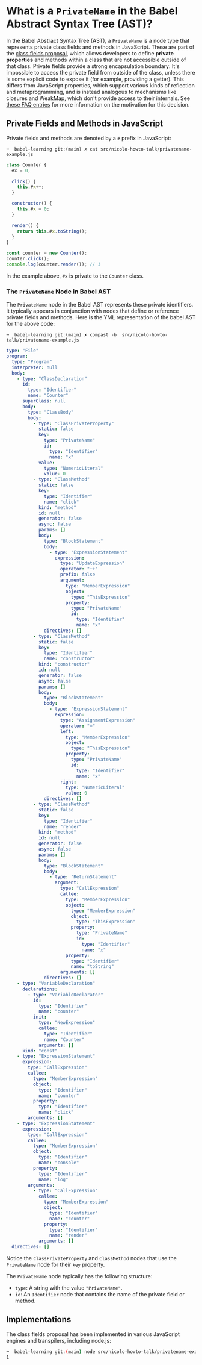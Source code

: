 # What is a `PrivateName` in the Babel Abstract Syntax Tree (AST)?

In the Babel Abstract Syntax Tree (AST), a `PrivateName` is a node type that represents private class fields and methods in JavaScript. These are part of the [class fields proposal](https://github.com/tc39/proposal-class-fields), which allows developers to define **private properties** and methods within a class that are not accessible outside of that class. Private fields provide a strong encapsulation boundary: It's impossible to access the private field from outside of the class, unless there is some explicit code to expose it (for example, providing a getter). This differs from JavaScript properties, which support various kinds of reflection and metaprogramming, and is instead analogous to mechanisms like closures and WeakMap, which don't provide access to their internals. See [these FAQ entries](https://github.com/tc39/proposal-class-fields/blob/master/PRIVATE_SYNTAX_FAQ.md#why-doesnt-this-proposal-allow-some-mechanism-for-reflecting-on--accessing-private-fields-from-outside-the-class-which-declares-them-eg-for-testing-dont-other-languages-normally-allow-that) for more information on the motivation for this decision.

## Private Fields and Methods in JavaScript

Private fields and methods are denoted by a `#` prefix in JavaScript:

`➜  babel-learning git:(main) ✗ cat src/nicolo-howto-talk/privatename-example.js`
```js 
class Counter {
  #x = 0;

  click() {
    this.#x++;
  }

  constructor() {
    this.#x = 0;
  }

  render() {
    return this.#x.toString();
  }
}

const counter = new Counter();
counter.click();
console.log(counter.render()); // 1
```

In the example above, `#x` is private to the `Counter` class.

### The `PrivateName` Node in Babel AST

The `PrivateName` node in the Babel AST represents these private identifiers. It typically appears in conjunction with nodes that define or reference private fields and methods. Here is the YML representation of the babel AST for the above code:

`➜  babel-learning git:(main) ✗ compast -b  src/nicolo-howto-talk/privatename-example.js`
```yml
type: "File"
program:
  type: "Program"
  interpreter: null
  body:
    - type: "ClassDeclaration"
      id:
        type: "Identifier"
        name: "Counter"
      superClass: null
      body:
        type: "ClassBody"
        body:
          - type: "ClassPrivateProperty"
            static: false
            key:
              type: "PrivateName"
              id:
                type: "Identifier"
                name: "x"
            value:
              type: "NumericLiteral"
              value: 0
          - type: "ClassMethod"
            static: false
            key:
              type: "Identifier"
              name: "click"
            kind: "method"
            id: null
            generator: false
            async: false
            params: []
            body:
              type: "BlockStatement"
              body:
                - type: "ExpressionStatement"
                  expression:
                    type: "UpdateExpression"
                    operator: "++"
                    prefix: false
                    argument:
                      type: "MemberExpression"
                      object:
                        type: "ThisExpression"
                      property:
                        type: "PrivateName"
                        id:
                          type: "Identifier"
                          name: "x"
              directives: []
          - type: "ClassMethod"
            static: false
            key:
              type: "Identifier"
              name: "constructor"
            kind: "constructor"
            id: null
            generator: false
            async: false
            params: []
            body:
              type: "BlockStatement"
              body:
                - type: "ExpressionStatement"
                  expression:
                    type: "AssignmentExpression"
                    operator: "="
                    left:
                      type: "MemberExpression"
                      object:
                        type: "ThisExpression"
                      property:
                        type: "PrivateName"
                        id:
                          type: "Identifier"
                          name: "x"
                    right:
                      type: "NumericLiteral"
                      value: 0
              directives: []
          - type: "ClassMethod"
            static: false
            key:
              type: "Identifier"
              name: "render"
            kind: "method"
            id: null
            generator: false
            async: false
            params: []
            body:
              type: "BlockStatement"
              body:
                - type: "ReturnStatement"
                  argument:
                    type: "CallExpression"
                    callee:
                      type: "MemberExpression"
                      object:
                        type: "MemberExpression"
                        object:
                          type: "ThisExpression"
                        property:
                          type: "PrivateName"
                          id:
                            type: "Identifier"
                            name: "x"
                      property:
                        type: "Identifier"
                        name: "toString"
                    arguments: []
              directives: []
    - type: "VariableDeclaration"
      declarations:
        - type: "VariableDeclarator"
          id:
            type: "Identifier"
            name: "counter"
          init:
            type: "NewExpression"
            callee:
              type: "Identifier"
              name: "Counter"
            arguments: []
      kind: "const"
    - type: "ExpressionStatement"
      expression:
        type: "CallExpression"
        callee:
          type: "MemberExpression"
          object:
            type: "Identifier"
            name: "counter"
          property:
            type: "Identifier"
            name: "click"
        arguments: []
    - type: "ExpressionStatement"
      expression:
        type: "CallExpression"
        callee:
          type: "MemberExpression"
          object:
            type: "Identifier"
            name: "console"
          property:
            type: "Identifier"
            name: "log"
        arguments:
          - type: "CallExpression"
            callee:
              type: "MemberExpression"
              object:
                type: "Identifier"
                name: "counter"
              property:
                type: "Identifier"
                name: "render"
            arguments: []
  directives: []
```
Notice the `ClassPrivateProperty` and `ClassMethod` nodes that use the `PrivateName` node for their `key` property.

The `PrivateName` node typically has the following structure:

- `type`: A string with the value `"PrivateName"`.
- `id`: An `Identifier` node that contains the name of the private field or method.

## Implementations

The class fields proposal has been implemented in various JavaScript engines and transpilers, including node.js: 

```sh
➜  babel-learning git:(main) node src/nicolo-howto-talk/privatename-example.js 
1
```
